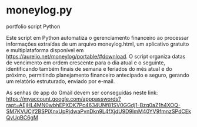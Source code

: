# moneylog.py

portfolio script Python

Este script em Python automatiza o gerenciamento financeiro ao processar informações extraídas de um arquivo moneylog.html, um aplicativo gratuito e multiplataforma disponível em https://aurelio.net/moneylog/portable/#download. O script organiza datas de vencimento em ordem crescente para o dia atual e o seguinte, identificando também finais de semana e feriados do mês atual e do próximo, permitindo planejamento financeiro antecipado e seguro, gerando um relatório estruturado, enviado por e-mail.

As senhas de app do Gmail devem ser conseguidas neste link: https://myaccount.google.com/apppasswords?rapt=AEjHL4MN0wbhEPXDK7Pc4634UNf81SV0GGdj1-Bzq0aZ1h4XOQ-SM7KVUCjf2BSPiXnxUpRjdwaPvnDkn9L4fXjdU9D9ImM40YV9fmnzSPdCEkQyUqBC6gM
